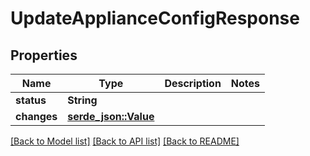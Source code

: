 # UpdateApplianceConfigResponse

## Properties

Name | Type | Description | Notes
------------ | ------------- | ------------- | -------------
**status** | **String** |  | 
**changes** | [**serde_json::Value**](.md) |  | 

[[Back to Model list]](../README.md#documentation-for-models) [[Back to API list]](../README.md#documentation-for-api-endpoints) [[Back to README]](../README.md)


